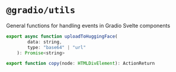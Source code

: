 # `@gradio/utils`

General functions for handling events in Gradio Svelte components


```javascript
export async function uploadToHuggingFace(
		data: string,
		type: "base64" | "url"
	): Promise<string>

export function copy(node: HTMLDivElement): ActionReturn


```